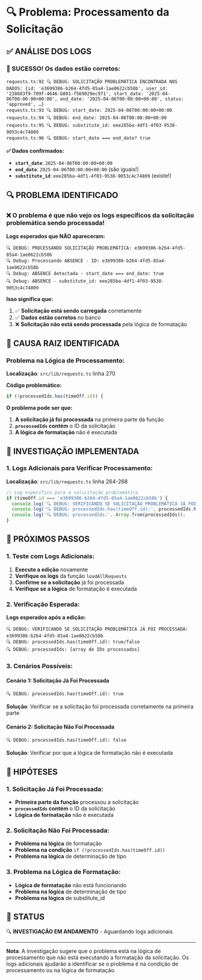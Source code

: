 # 🔍 Problema: Processamento da Solicitação

## ✅ **ANÁLISE DOS LOGS**

### **🎉 SUCESSO! Os dados estão corretos:**
```
requests.ts:92 🔍 DEBUG: SOLICITAÇÃO PROBLEMÁTICA ENCONTRADA NOS DADOS: {id: 'e3699386-b264-4fd5-85a4-1ae0622cb58b', user_id: '238683f9-709f-4646-b801-f569029ec971', start_date: '2025-04-06T00:00:00+00:00', end_date: '2025-04-06T00:00:00+00:00', status: 'approved', …}
requests.ts:93 🔍 DEBUG: start_date: 2025-04-06T00:00:00+00:00
requests.ts:94 🔍 DEBUG: end_date: 2025-04-06T00:00:00+00:00
requests.ts:95 🔍 DEBUG: substitute_id: eee285ba-4df1-4f03-9538-9053c4c74809
requests.ts:96 🔍 DEBUG: start_date === end_date? true
```

**✅ Dados confirmados:**
- **`start_date`**: `2025-04-06T00:00:00+00:00`
- **`end_date`**: `2025-04-06T00:00:00+00:00` (são iguais!)
- **`substitute_id`**: `eee285ba-4df1-4f03-9538-9053c4c74809` (existe!)

## 🔍 **PROBLEMA IDENTIFICADO**

### **❌ O problema é que não vejo os logs específicos da solicitação problemática sendo processada!**

**Logs esperados que NÃO apareceram:**
```
🔍 DEBUG: PROCESSANDO SOLICITAÇÃO PROBLEMÁTICA: e3699386-b264-4fd5-85a4-1ae0622cb58b
🔍 Debug: Processando ABSENCE - ID: e3699386-b264-4fd5-85a4-1ae0622cb58b
🔍 Debug: ABSENCE detectada - start_date === end_date: true
🔍 Debug: ABSENCE - substitute_id: eee285ba-4df1-4f03-9538-9053c4c74809
```

**Isso significa que:**
1. ✅ **Solicitação está sendo carregada** corretamente
2. ✅ **Dados estão corretos** no banco
3. ❌ **Solicitação não está sendo processada** pela lógica de formatação

## 🔧 **CAUSA RAIZ IDENTIFICADA**

### **Problema na Lógica de Processamento:**

**Localização**: `src/lib/requests.ts` linha 270

**Código problemático:**
```typescript
if (!processedIds.has(timeOff.id)) {
```

**O problema pode ser que:**
1. **A solicitação já foi processada** na primeira parte da função
2. **`processedIds` contém** o ID da solicitação
3. **A lógica de formatação** não é executada

## 🔧 **INVESTIGAÇÃO IMPLEMENTADA**

### **1. Logs Adicionais para Verificar Processamento:**
**Localização**: `src/lib/requests.ts` linha 264-268

```typescript
// Log específico para a solicitação problemática
if (timeOff.id === 'e3699386-b264-4fd5-85a4-1ae0622cb58b') {
  console.log('🔍 DEBUG: VERIFICANDO SE SOLICITAÇÃO PROBLEMÁTICA JÁ FOI PROCESSADA:', timeOff.id);
  console.log('🔍 DEBUG: processedIds.has(timeOff.id):', processedIds.has(timeOff.id));
  console.log('🔍 DEBUG: processedIds:', Array.from(processedIds));
}
```

## 🧪 **PRÓXIMOS PASSOS**

### **1. Teste com Logs Adicionais:**
1. **Execute a edição** novamente
2. **Verifique os logs** da função `loadAllRequests`
3. **Confirme se a solicitação** já foi processada
4. **Verifique se a lógica** de formatação é executada

### **2. Verificação Esperada:**
**Logs esperados após a edição:**
```
🔍 DEBUG: VERIFICANDO SE SOLICITAÇÃO PROBLEMÁTICA JÁ FOI PROCESSADA: e3699386-b264-4fd5-85a4-1ae0622cb58b
🔍 DEBUG: processedIds.has(timeOff.id): true/false
🔍 DEBUG: processedIds: [array de IDs processados]
```

### **3. Cenários Possíveis:**

#### **Cenário 1: Solicitação Já Foi Processada**
```
🔍 DEBUG: processedIds.has(timeOff.id): true
```
**Solução**: Verificar se a solicitação foi processada corretamente na primeira parte

#### **Cenário 2: Solicitação Não Foi Processada**
```
🔍 DEBUG: processedIds.has(timeOff.id): false
```
**Solução**: Verificar por que a lógica de formatação não é executada

## 🤔 **HIPÓTESES**

### **1. Solicitação Já Foi Processada:**
- **Primeira parte da função** processou a solicitação
- **`processedIds` contém** o ID da solicitação
- **Lógica de formatação** não é executada

### **2. Solicitação Não Foi Processada:**
- **Problema na lógica** de formatação
- **Problema na condição** `if (!processedIds.has(timeOff.id))`
- **Problema na lógica** de determinação de tipo

### **3. Problema na Lógica de Formatação:**
- **Lógica de formatação** não está funcionando
- **Problema na lógica** de determinação de tipo
- **Problema na lógica** de substitute_id

## 🚀 **STATUS**

🔍 **INVESTIGAÇÃO EM ANDAMENTO** - Aguardando logs adicionais

---

**Nota**: A investigação sugere que o problema está na lógica de processamento que não está executando a formatação da solicitação. Os logs adicionais ajudarão a identificar se o problema é na condição de processamento ou na lógica de formatação.
